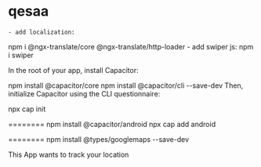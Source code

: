 # qesaa

    - add localization:
   npm i @ngx-translate/core @ngx-translate/http-loader
    - add swiper js: 
    npm i swiper


In the root of your app, install Capacitor:

npm install @capacitor/core
npm install @capacitor/cli --save-dev
Then, initialize Capacitor using the CLI questionnaire:

npx cap init
   
   
   ========
   npm install @capacitor/android
   npx cap add android
   
   ========
   npm install @types/googlemaps --save-dev
    <script async defer src="https://maps.googleapis.com/maps/api/js?key=YOUR_API_KEY"
  type="text/javascript"></script>
  
  <edit-config file="*-Info.plist" mode="merge" target="NSLocationWhenInUseUsageDescription">
            <string>This App wants to track your location</string>
        </edit-config>

